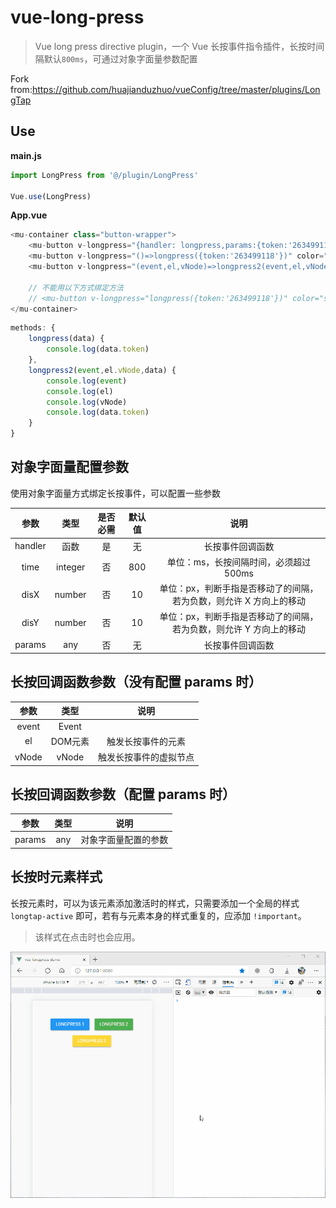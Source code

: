 # vue-long-press

> Vue long press directive plugin，一个 Vue 长按事件指令插件，长按时间隔默认`800ms`，可通过对象字面量参数配置

Fork from:https://github.com/huajianduzhuo/vueConfig/tree/master/plugins/LongTap

## Use

**main.js**

```javascript
import LongPress from '@/plugin/LongPress'

Vue.use(LongPress)
```

**App.vue**

```javascript
<mu-container class="button-wrapper">
    <mu-button v-longpress="{handler: longpress,params:{token:'263499118'}}" color="info">LongPress 1</mu-button>
    <mu-button v-longpress="()=>longpress({token:'263499118'})" color="success">LongPress 2</mu-button>
    <mu-button v-longpress="(event,el,vNode)=>longpress2(event,el,vNode,{token:'263499118'})" color="warning">LongPress 3</mu-button>
    
    // 不能用以下方式绑定方法
    // <mu-button v-longpress="longpress({token:'263499118'})" color="success">LongPress 4</mu-button>
</mu-container>
```

```javascript
methods: {
    longpress(data) {
        console.log(data.token)
    },
    longpress2(event,el.vNode,data) {
        console.log(event)
        console.log(el)
        console.log(vNode)
        console.log(data.token)
    }
}
```

## 对象字面量配置参数

使用对象字面量方式绑定长按事件，可以配置一些参数

| 参数    | 类型    | 是否必需 | 默认值 | 说明                                                                |
| :-----: | :-----: | :------: | :----: | :-----------------------------------------------------------------: |
| handler | 函数    | 是       | 无     | 长按事件回调函数                                                    |
| time    | integer | 否       | 800   | 单位：ms，长按间隔时间，必须超过 500ms                              |
| disX    | number  | 否       | 10     | 单位：px，判断手指是否移动了的间隔，若为负数，则允许 X 方向上的移动 |
| disY    | number  | 否       | 10     | 单位：px，判断手指是否移动了的间隔，若为负数，则允许 Y 方向上的移动 |
| params    | any | 否       | 无   | 长按事件回调函数

## 长按回调函数参数（没有配置 params 时）

| 参数  | 类型    | 说明                   |
| :---: | :-----: | :--------------------: |
| event | Event   |                        |
| el    | DOM元素 | 触发长按事件的元素     |
| vNode | vNode   | 触发长按事件的虚拟节点 |

## 长按回调函数参数（配置 params 时）

| 参数  | 类型    | 说明                   |
| :---: | :-----: | :--------------------: |
| params    | any |  对象字面量配置的参数    |

## 长按时元素样式

长按元素时，可以为该元素添加激活时的样式，只需要添加一个全局的样式 `longtap-active` 即可，若有与元素本身的样式重复的，应添加 `!important`。

> 该样式在点击时也会应用。

![demo](pic/demo.gif)